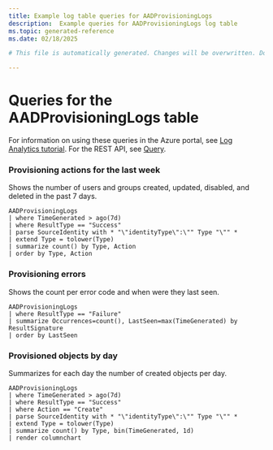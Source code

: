 ```yaml
---
title: Example log table queries for AADProvisioningLogs
description:  Example queries for AADProvisioningLogs log table
ms.topic: generated-reference
ms.date: 02/18/2025

# This file is automatically generated. Changes will be overwritten. Do not change this file directly. 

---
```


# Queries for the AADProvisioningLogs table

For information on using these queries in the Azure portal, see [Log Analytics tutorial](/azure/azure-monitor/logs/log-analytics-tutorial). For the REST API, see [Query](/rest/api/loganalytics/query).


### Provisioning actions for the last week  


Shows the number of users and groups created, updated, disabled, and deleted in the past 7 days.  

```query
AADProvisioningLogs
| where TimeGenerated > ago(7d)
| where ResultType == "Success"
| parse SourceIdentity with * "\"identityType\":\"" Type "\"" *
| extend Type = tolower(Type)
| summarize count() by Type, Action
| order by Type, Action
```



### Provisioning errors  


Shows the count per error code and when were they last seen.  

```query
AADProvisioningLogs
| where ResultType == "Failure"
| summarize Occurrences=count(), LastSeen=max(TimeGenerated) by ResultSignature
| order by LastSeen
```



### Provisioned objects by day  


Summarizes for each day the number of created objects per day.  

```query
AADProvisioningLogs
| where TimeGenerated > ago(7d)
| where ResultType == "Success"
| where Action == "Create"
| parse SourceIdentity with * "\"identityType\":\"" Type "\"" *
| extend Type = tolower(Type)
| summarize count() by Type, bin(TimeGenerated, 1d)
| render columnchart
```

